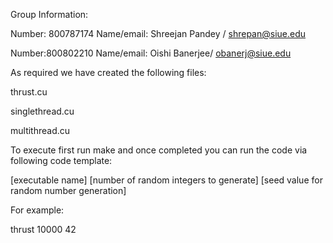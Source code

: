 Group Information:

Number: 800787174 Name/email: Shreejan Pandey / shrepan@siue.edu

Number:800802210 Name/email: Oishi Banerjee/ obanerj@siue.edu


As required we have created the following files:

thrust.cu

singlethread.cu

multithread.cu


To execute first run make and once completed you can run the code via following code template:

[executable name] [number of random integers to generate] [seed value for random number generation]

For example:

thrust 10000 42
